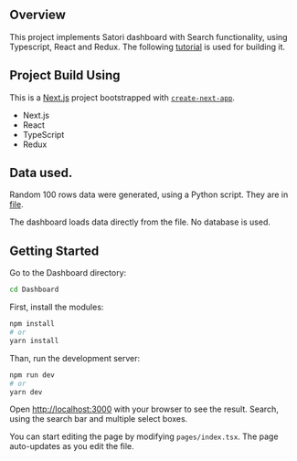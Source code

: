 ## Overview
This project implements Satori dashboard with Search functionality,
using Typescript, React and Redux.
The following [tutorial](https://www.youtube.com/watch?v=sm7XTZ9MH2A) is used for building it.

## Project Build Using
This is a [Next.js](https://nextjs.org/) project bootstrapped with [`create-next-app`](https://github.com/vercel/next.js/tree/canary/packages/create-next-app).
* Next.js
* React
* TypeScript
* Redux

## Data used.
Random 100 rows data were generated, using a Python script. They are in [file](Dashboard\src\data\mock_transactions.js).

The dashboard loads data directly from the file. No database is used.

## Getting Started

Go to the Dashboard directory:

```bash
cd Dashboard
```

First, install the modules:

```bash
npm install
# or
yarn install
```

Than, run the development server:

```bash
npm run dev
# or
yarn dev
```

Open [http://localhost:3000](http://localhost:3000) with your browser to see the result. Search, using the search bar and multiple select boxes.

You can start editing the page by modifying `pages/index.tsx`. The page auto-updates as you edit the file.
